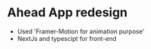 <h1>Ahead App redesign</h1>
<ul>
  <li>Used 'Framer-Motion for animation purpose'</li>
  <li>NextJs and typescipt for front-end</li>
  
</ul>

